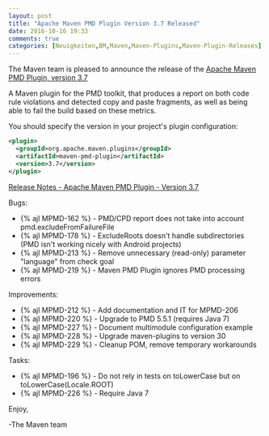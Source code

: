 ```yaml
---
layout: post
title: "Apache Maven PMD Plugin Version 3.7 Released"
date: 2016-10-16 19:33
comments: true
categories: [Neuigkeiten,BM,Maven,Maven-Plugins,Maven-Plugin-Releases]
---
```

The Maven team is pleased to announce the release of the 
[Apache Maven PMD Plugin, version 3.7](http://maven.apache.org/plugins/maven-pmd-plugin/)


A Maven plugin for the PMD toolkit, that produces a report on both code rule
violations and detected copy and paste fragments, as well as being able to fail
the build based on these metrics.


You should specify the version in your project's plugin configuration:

``` xml
<plugin>
  <groupId>org.apache.maven.plugins</groupId>
  <artifactId>maven-pmd-plugin</artifactId>
  <version>3.7</version>
</plugin>
```

<!-- more -->

[Release Notes - Apache Maven PMD Plugin - Version 3.7](https://issues.apache.org/jira/secure/ReleaseNote.jspa?projectId=12317621&version=12334373)

Bugs:

 * {% ajl MPMD-162 %} - PMD/CPD report does not take into account pmd.excludeFromFailureFile
 * {% ajl MPMD-178 %} - ExcludeRoots doesn't handle subdirectories (PMD isn't working nicely with Android projects)
 * {% ajl MPMD-213 %} - Remove unnecessary (read-only) parameter "language" from check goal
 * {% ajl MPMD-219 %} - Maven PMD Plugin ignores PMD processing errors

Improvements:

 * {% ajl MPMD-212 %} - Add documentation and IT for MPMD-206
 * {% ajl MPMD-220 %} - Upgrade to PMD 5.5.1 (requires Java 7)
 * {% ajl MPMD-227 %} - Document multimodule configuration example
 * {% ajl MPMD-228 %} - Upgrade maven-plugins to version 30
 * {% ajl MPMD-229 %} - Cleanup POM, remove temporary workarounds

Tasks:

 * {% ajl MPMD-196 %} - Do not rely in tests on toLowerCase but on toLowerCase(Locale.ROOT)
 * {% ajl MPMD-226 %} - Require Java 7

Enjoy,

-The Maven team
